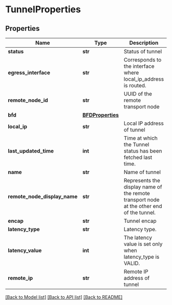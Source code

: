 # TunnelProperties

## Properties
Name | Type | Description | Notes
------------ | ------------- | ------------- | -------------
**status** | **str** | Status of tunnel | [optional] 
**egress_interface** | **str** | Corresponds to the interface where local_ip_address is routed. | [optional] 
**remote_node_id** | **str** | UUID of the remote transport node | [optional] 
**bfd** | [**BFDProperties**](BFDProperties.md) |  | [optional] 
**local_ip** | **str** | Local IP address of tunnel | [optional] 
**last_updated_time** | **int** | Time at which the Tunnel status has been fetched last time. | [optional] 
**name** | **str** | Name of tunnel | [optional] 
**remote_node_display_name** | **str** | Represents the display name of the remote transport node at the other end of the tunnel. | [optional] 
**encap** | **str** | Tunnel encap | [optional] 
**latency_type** | **str** | Latency type. | [optional] 
**latency_value** | **int** | The latency value is set only when latency_type is VALID. | [optional] 
**remote_ip** | **str** | Remote IP address of tunnel | [optional] 

[[Back to Model list]](../README.md#documentation-for-models) [[Back to API list]](../README.md#documentation-for-api-endpoints) [[Back to README]](../README.md)

